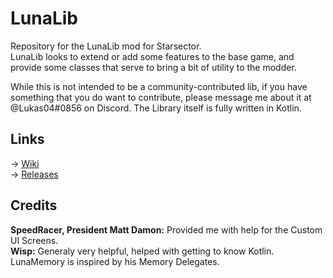 # LunaLib
Repository for the LunaLib mod for Starsector.  
LunaLib looks to extend or add some features to the base game, and provide some classes that serve to bring a bit of utility to the modder.

While this is not intended to be a community-contributed lib, if you have something that you do want to contribute, please message me about it at @Lukas04#0856 on Discord.
The Library itself is fully written in Kotlin.  

## Links

-> [Wiki](https://github.com/Lukas22041/LunaLib/wiki)  
-> [Releases](https://github.com/Lukas22041/LunaLib/releases)

## Credits
**SpeedRacer, President Matt Damon:** Provided me with help for the Custom UI Screens.  
**Wisp:** Generaly very helpful, helped with getting to know Kotlin. LunaMemory is inspired by his Memory Delegates.
